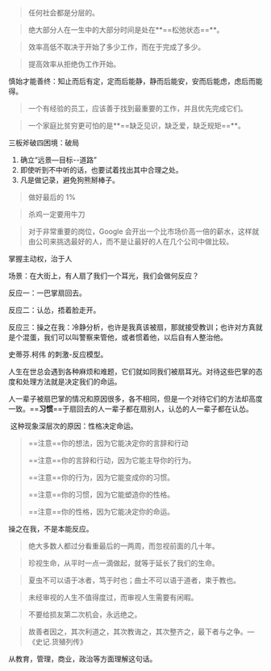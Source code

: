 > 任何社会都是分层的。

> 绝大部分人在一生中的大部分时间是处在**==松弛状态==**。

> 效率高低不取决于开始了多少工作，而在于完成了多少。

> 提高效率从拒绝伪工作开始。

慎始才能善终：知止而后有定，定而后能静，静而后能安，安而后能虑，虑后而能得。

> 一个有经验的员工，应该善于找到最重要的工作，并且优先完成它们。

> 一个家庭比贫穷更可怕的是**==缺乏见识，缺乏爱，缺乏规矩==**。

三板斧破四困境：破局

1. 确立“远景—目标--道路”
2. 即使听到不中听的话，也要试着找出其中合理之处。
3. 凡是做记录，避免狗熊掰棒子。

> 做好最后的 1%

> 杀鸡一定要用牛刀

> 对于非常重要的岗位，Google 会开出一个比市场价高一倍的薪水，这样就由公司来挑选最好的人，而不是让最好的人在几个公司中做比较。

掌握主动权，治于人



场景：在大街上，有人扇了我们一个耳光，我们会做何反应？

反应一：一巴掌扇回去。

反应二：认怂，捂着脸走开。

反应三：操之在我：冷静分析，也许是我真该被扇，那就接受教训；也许对方真就是个混蛋，我们可以叫警察来管他，或者惯着他，以后自有人整治他。

史蒂芬.柯伟 的刺激-反应模型。



​	人生在世总会遇到各种麻烦和难题，它们就如同我们被扇耳光。对待这些巴掌的态度和处理方法就是决定我们的命运。

​	人一辈子被扇巴掌的情况和原因很多，各不相同，但是一个对待它们的方法却高度一致。==**习惯**==于扇回去的人一辈子都在扇别人，认怂的人一辈子都在认怂。

​	这种现象深层次的原因：性格决定命运。

> ==注意==你的想法，因为它能决定你的言辞和行动
>
> ==注意==你的言辞和行动，因为它能主导你的行为。
>
> ==注意==你的行为，因为它能变成你的习惯。
>
> ==注意==你的习惯，因为它能塑造你的性格。
>
> ==注意==你的性格，因为它能决定你的命运。

操之在我，不是本能反应。



> 绝大多数人都过分看重最后的一两周，而忽视前面的几十年。

> 珍视生命，从平时一点一滴做起，就等于延长了我们的生命。

> 夏虫不可以语于冰者，笃于时也；曲士不可以语于道者，束于教也。

> 未经审视的人生不值得度过，而审视人生需要有闲暇。

> 不要给损友第二次机会，永远绝之。



> 故善者因之，其次利道之，其次教诲之，其次整齐之，最下者与之争。—《史记.货殖列传》

从教育，管理，商业，政治等方面理解这句话。

